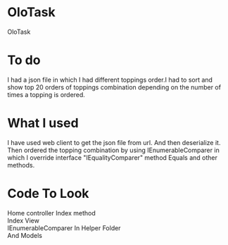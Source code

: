 # OloTask
OloTask
# To do
I had a json file in which I had different toppings order.I had to sort and show top 20 orders of toppings combination depending on the number of times a topping is ordered.

# What I used
I have used web client to get the json file from url. And then deserialize it. Then ordered the topping combination by using IEnumerableComparer in which I override interface "IEqualityComparer" method Equals and other methods.  

# Code To Look
Home controller Index method    
Index View     
IEnumerableComparer In Helper Folder     
And Models    
